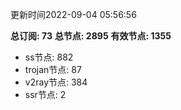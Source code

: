 更新时间2022-09-04 05:56:56

**总订阅: 73**
**总节点: 2895**
**有效节点: 1355**
- ss节点: 882
- trojan节点: 87
- v2ray节点: 384
- ssr节点: 2
